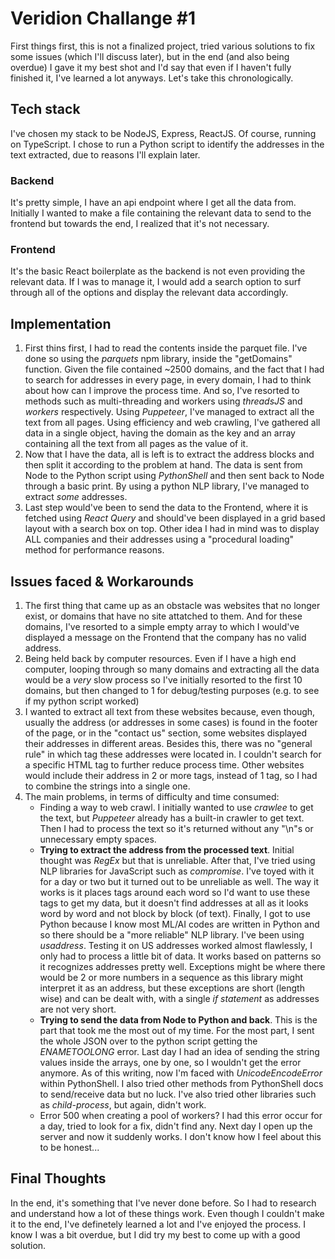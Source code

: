 # Veridion Challange #1

First things first, this is not a finalized project, tried various solutions to fix some issues (which I'll discuss later), but in the end (and also being overdue) I gave it my best shot and I'd say that even if I haven't fully finished it, I've learned a lot anyways.
Let's take this chronologically.

## Tech stack
I've chosen my stack to be NodeJS, Express, ReactJS. Of course, running on TypeScript. I chose to run a Python script to identify the addresses in the text extracted, due to reasons I'll explain later.

### Backend
It's pretty simple, I have an api endpoint where I get all the data from. Initially I wanted to make a file containing the relevant data to send to the frontend but towards the end, I realized that it's not necessary.

### Frontend
It's the basic React boilerplate as the backend is not even providing the relevant data. If I was to manage it, I would add a search option to surf through all of the options and display the relevant data accordingly.

## Implementation
1. First thins first, I had to read the contents inside the parquet file. I've done so using the *parquets* npm library, inside the "getDomains" function. Given the file contained ~2500 domains, and the fact that I had to search for addresses in every page, in every domain, I had to think about how can I improve the process time. And so, I've resorted to methods such as multi-threading and workers using *threadsJS* and *workers* respectively. Using *Puppeteer*, I've managed to extract all the text from all pages. Using efficiency and web crawling, I've gathered all data in a single object, having the domain as the key and an array containing all the text from all pages as the value of it.
2. Now that I have the data, all is left is to extract the address blocks and then split it according to the problem at hand. The data is sent from Node to the Python script using *PythonShell* and then sent back to Node through a basic print. By using a python NLP library, I've managed to extract *some* addresses.
3. Last step would've been to send the data to the Frontend, where it is fetched using *React Query* and should've been displayed in a grid based layout with a search box on top. Other idea I had in mind was to display ALL companies and their addresses using a "procedural loading" method for performance reasons.

## Issues faced & Workarounds
1. The first thing that came up as an obstacle was websites that no longer exist, or domains that have no site attatched to them. And for these domains, I've resorted to a simple empty array to which I would've displayed a message on the Frontend that the company has no valid address.
2. Being held back by computer resources. Even if I have a high end computer, looping through so many domains and extracting all the data would be a *very* slow process so I've initially resorted to the first 10 domains, but then changed to 1 for debug/testing purposes (e.g. to see if my python script worked)
3. I wanted to extract all text from these websites because, even though, usually the address (or addresses in some cases) is found in the footer of the page, or in the "contact us" section, some websites displayed their addresses in different areas. Besides this, there was no "general rule" in which tag these addresses were located in. I couldn't search for a specific HTML tag to further reduce process time. Other websites would include their address in 2 or more tags, instead of 1 tag, so I had to combine the strings into a single one.
4. The main problems, in terms of difficulty and time consumed:
   - Finding a way to web crawl. I initially wanted to use *crawlee* to get the text, but *Puppeteer* already has a built-in crawler to get text. Then I had to process the text so it's returned without any "\n"s or unnecessary empty spaces.
   - **Trying to extract the address from the processed text**. Initial thought was *RegEx* but that is unreliable. After that, I've tried using NLP libraries for JavaScript such as *compromise*. I've toyed with it for a day or two but it turned out to be unreliable as well. The way it works is it places tags around each word so I'd want to use these tags to get my data, but it doesn't find addresses at all as it looks word by word and not block by block (of text). Finally, I got to use Python because I know most ML/AI codes are written in Python and so there should be a "more reliable" NLP library. I've been using *usaddress*. Testing it on US addresses worked almost flawlessly, I only had to process a little bit of data. It works based on patterns so it recognizes addresses pretty well. Exceptions might be where there would be 2 or more numbers in a sequence as this library might interpret it as an address, but these exceptions are short (length wise) and can be dealt with, with a single *if statement* as addresses are not very short.
   - **Trying to send the data from Node to Python and back**. This is the part that took me the most out of my time. For the most part, I sent the whole JSON over to the python script getting the *ENAMETOOLONG* error. Last day I had an idea of sending the string values inside the arrays, one by one, so I wouldn't get the error anymore. As of this writing, now I'm faced with *UnicodeEncodeError* within PythonShell. I also tried other methods from PythonShell docs to send/receive data but no luck. I've also tried other libraries such as *child-process*, but again, didn't work.
   - Error 500 when creating a pool of workers? I had this error occur for a day, tried to look for a fix, didn't find any. Next day I open up the server and now it suddenly works. I don't know how I feel about this to be honest...

## Final Thoughts
In the end, it's something that I've never done before. So I had to research and understand how a lot of these things work. Even though I couldn't make it to the end, I've definetely learned a lot and I've enjoyed the process. I know I was a bit overdue, but I did try my best to come up with a good solution.
